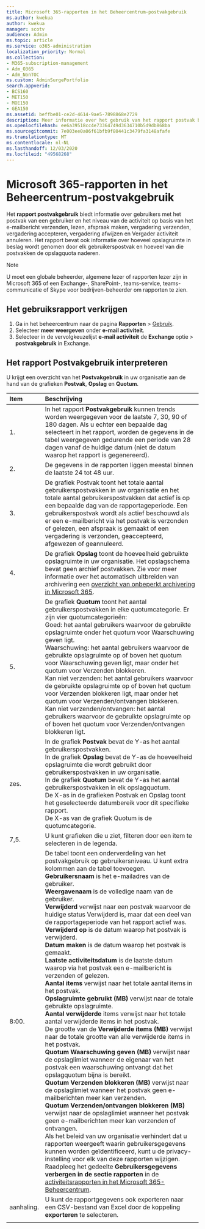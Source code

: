 ```yaml
---
title: Microsoft 365-rapporten in het Beheercentrum-postvakgebruik
ms.author: kwekua
author: kwekua
manager: scotv
audience: Admin
ms.topic: article
ms.service: o365-administration
localization_priority: Normal
ms.collection:
- M365-subscription-management
- Adm_O365
- Adm_NonTOC
ms.custom: AdminSurgePortfolio
search.appverid:
- BCS160
- MET150
- MOE150
- GEA150
ms.assetid: beffbe01-ce2d-4614-9ae5-7898868e2729
description: Meer informatie over het gebruik van het rapport postvak bijhouden voor de activiteiten van de gebruikers met een postvak van de gebruiker.
ms.openlocfilehash: ee6a39518cc4e73364749d3634710b5d9db868ba
ms.sourcegitcommit: 7e003ee0a06f61bfb9f80441c3479fa3148afafe
ms.translationtype: MT
ms.contentlocale: nl-NL
ms.lasthandoff: 12/03/2020
ms.locfileid: "49568268"
---
```

# <a name="microsoft-365-reports-in-the-admin-center---mailbox-usage"></a>Microsoft 365-rapporten in het Beheercentrum-postvakgebruik

Het **rapport postvakgebruik** biedt informatie over gebruikers met het postvak van een gebruiker en het niveau van de activiteit op basis van het e-mailbericht verzenden, lezen, afspraak maken, vergadering verzenden, vergadering accepteren, vergadering afwijzen en Vergader activiteit annuleren. Het rapport bevat ook informatie over hoeveel opslagruimte in beslag wordt genomen door elk gebruikerspostvak en hoeveel van die postvakken de opslagquota naderen. 
  
> [!NOTE]
> U moet een globale beheerder, algemene lezer of rapporten lezer zijn in Microsoft 365 of een Exchange-, SharePoint-, teams-service, teams-communicatie of Skype voor bedrijven-beheerder om rapporten te zien. 
 
## <a name="how-to-get-to-the-mailbox-usage-report"></a>Het gebruiksrapport verkrijgen

1. Ga in het beheercentrum naar de pagina **Rapporten** \> <a href="https://go.microsoft.com/fwlink/p/?linkid=2074756" target="_blank">Gebruik</a>.
2. Selecteer **meer weergeven** onder **e-mail activiteit**. 
3. Selecteer in de vervolgkeuzelijst **e-mail activiteit** de **Exchange** optie \> **postvakgebruik** in Exchange.

  
## <a name="interpret-the-mailbox-usage-report"></a>Het rapport Postvakgebruik interpreteren

U krijgt een overzicht van het **Postvakgebruik** in uw organisatie aan de hand van de grafieken **Postvak**, **Opslag** en **Quotum**. 
  
|Item|Beschrijving|
|:-----|:-----|
|1.  <br/> |In het rapport **Postvakgebruik** kunnen trends worden weergegeven voor de laatste 7, 30, 90 of 180 dagen. Als u echter een bepaalde dag selecteert in het rapport, worden de gegevens in de tabel weergegeven gedurende een periode van 28 dagen vanaf de huidige datum (niet de datum waarop het rapport is gegenereerd).  <br/> |
|2.  <br/> |De gegevens in de rapporten liggen meestal binnen de laatste 24 tot 48 uur.  <br/> |
|3.  <br/> |De grafiek Postvak toont het totale aantal gebruikerspostvakken in uw organisatie en het totale aantal gebruikerspostvakken dat actief is op een bepaalde dag van de rapportageperiode. Een gebruikerspostvak wordt als actief beschouwd als er een e-mailbericht via het postvak is verzonden of gelezen, een afspraak is gemaakt of een vergadering is verzonden, geaccepteerd, afgewezen of geannuleerd.  <br/> |
|4.  <br/> |De grafiek **Opslag** toont de hoeveelheid gebruikte opslagruimte in uw organisatie. Het opslagschema bevat geen archief postvakken. Zie voor meer informatie over het automatisch uitbreiden van archivering een [overzicht van onbeperkt archivering in Microsoft 365](https://docs.microsoft.com/microsoft-365/compliance/unlimited-archiving).<br/> |
|5.  <br/> | De grafiek **Quotum** toont het aantal gebruikerspostvakken in elke quotumcategorie. Er zijn vier quotumcategorieën:  <br/>  Goed: het aantal gebruikers waarvoor de gebruikte opslagruimte onder het quotum voor Waarschuwing geven ligt.  <br/>  Waarschuwing: het aantal gebruikers waarvoor de gebruikte opslagruimte op of boven het quotum voor Waarschuwing geven ligt, maar onder het quotum voor Verzenden blokkeren.  <br/>  Kan niet verzenden: het aantal gebruikers waarvoor de gebruikte opslagruimte op of boven het quotum voor Verzenden blokkeren ligt, maar onder het quotum voor Verzenden/ontvangen blokkeren.  <br/>  Kan niet verzenden/ontvangen: het aantal gebruikers waarvoor de gebruikte opslagruimte op of boven het quotum voor Verzenden/ontvangen blokkeren ligt.  <br/> |
|zes.  <br/> | In de grafiek **Postvak** bevat de Y-as het aantal gebruikerspostvakken.  <br/>  In de grafiek **Opslag** bevat de Y-as de hoeveelheid opslagruimte die wordt gebruikt door gebruikerspostvakken in uw organisatie.  <br/>  In de grafiek **Quotum** bevat de Y-as het aantal gebruikerspostvakken in elk opslagquotum.  <br/>  De X-as in de grafieken Postvak en Opslag toont het geselecteerde datumbereik voor dit specifieke rapport.  <br/>  De X-as van de grafiek Quotum is de quotumcategorie.  <br/> |
|7,5.  <br/> |U kunt grafieken die u ziet, filteren door een item te selecteren in de legenda.  <br/> |
|8:00.  <br/> | De tabel toont een onderverdeling van het postvakgebruik op gebruikersniveau. U kunt extra kolommen aan de tabel toevoegen.  <br/> **Gebruikersnaam** is het e-mailadres van de gebruiker.  <br/> **Weergavenaam** is de volledige naam van de gebruiker.  <br/> **Verwijderd** verwijst naar een postvak waarvoor de huidige status Verwijderd is, maar dat een deel van de rapportageperiode van het rapport actief was.  <br/> **Verwijderd op** is de datum waarop het postvak is verwijderd.  <br/> **Datum maken** is de datum waarop het postvak is gemaakt.  <br/> **Laatste activiteitsdatum** is de laatste datum waarop via het postvak een e-mailbericht is verzenden of gelezen.  <br/> **Aantal items** verwijst naar het totale aantal items in het postvak.  <br/> **Opslagruimte gebruikt (MB)** verwijst naar de totale gebruikte opslagruimte.  <br/> **Aantal verwijderde** items verwijst naar het totale aantal verwijderde items in het postvak. <br/> De grootte van de **Verwijderde items (MB)** verwijst naar de totale grootte van alle verwijderde items in het postvak. <br/> **Quotum Waarschuwing geven (MB)** verwijst naar de opslaglimiet wanneer de eigenaar van het postvak een waarschuwing ontvangt dat het opslagquotum bijna is bereikt.  <br/> **Quotum Verzenden blokkeren (MB)** verwijst naar de opslaglimiet wanneer het postvak geen e-mailberichten meer kan verzenden.  <br/> **Quotum Verzenden/ontvangen blokkeren (MB)** verwijst naar de opslaglimiet wanneer het postvak geen e-mailberichten meer kan verzenden of ontvangen.  <br/>  Als het beleid van uw organisatie verhindert dat u rapporten weergeeft waarin gebruikersgegevens kunnen worden geïdentificeerd, kunt u de privacy-instelling voor elk van deze rapporten wijzigen. Raadpleeg het gedeelte **Gebruikersgegevens verbergen in de sectie rapporten** in de [activiteitsrapporten in het Microsoft 365-Beheercentrum](activity-reports.md).  <br/> |
|aanhaling.  <br/> |U kunt de rapportgegevens ook exporteren naar een CSV-bestand van Excel door de koppeling **exporteren** te selecteren.  <br/> |
|||
   

